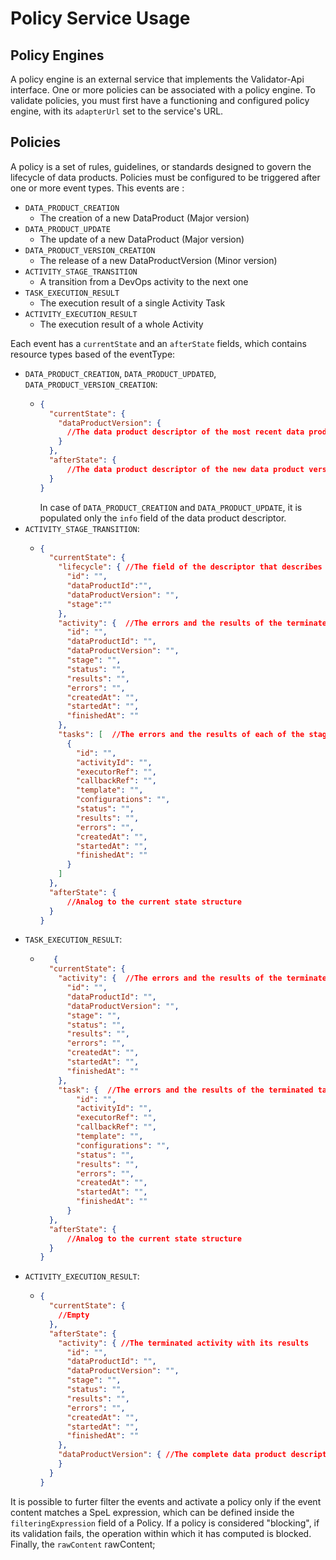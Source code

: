 # Policy Service Usage


## Policy Engines

A policy engine is an external service that implements the Validator-Api interface. One or more policies can be
associated with a policy engine. To validate policies, you must first have a functioning and configured policy engine,
with its `adapterUrl` set to the service's URL.

## Policies

A policy is a set of rules, guidelines, or standards designed to govern the lifecycle of data products.
Policies must be configured to be triggered after one or more event types. 
This events are :

* `DATA_PRODUCT_CREATION`
    * The creation of a new DataProduct (Major version)
* `DATA_PRODUCT_UPDATE`
    * The update of a new DataProduct (Major version)
* `DATA_PRODUCT_VERSION_CREATION`
    * The release of a new DataProductVersion (Minor version)
* `ACTIVITY_STAGE_TRANSITION`
    * A transition from a DevOps activity to the next one
* `TASK_EXECUTION_RESULT`
    * The execution result of a single Activity Task
* `ACTIVITY_EXECUTION_RESULT`
    * The execution result of a whole Activity

Each event has a `currentState` and an `afterState` fields, which contains resource types based of the eventType:
- `DATA_PRODUCT_CREATION`, `DATA_PRODUCT_UPDATED`, `DATA_PRODUCT_VERSION_CREATION`:
  - ```json
    {
      "currentState": {
        "dataProductVersion": {
          //The data product descriptor of the most recent data product version, if present
        }
      }, 
      "afterState": {
          //The data product descriptor of the new data product version
      } 
    }
    ```
    In case of `DATA_PRODUCT_CREATION` and `DATA_PRODUCT_UPDATE`, it is populated only the `info` field of the data 
    product descriptor.
- `ACTIVITY_STAGE_TRANSITION`: 
  - ```json
    {
      "currentState": {
        "lifecycle": { //The field of the descriptor that describes the terminated stage
          "id": "",
          "dataProductId":"",
          "dataProductVersion": "",
          "stage":""       
        },
        "activity": {  //The errors and the results of the terminated stage
          "id": "",
          "dataProductId": "",
          "dataProductVersion": "",
          "stage": "",
          "status": "",
          "results": "",
          "errors": "",
          "createdAt": "",
          "startedAt": "",
          "finishedAt": ""
        },
        "tasks": [  //The errors and the results of each of the stage's tasks                   
          {
            "id": "",   
            "activityId": "", 
            "executorRef": "", 
            "callbackRef": "",
            "template": "",
            "configurations": "",
            "status": "",
            "results": "",
            "errors": "",
            "createdAt": "",
            "startedAt": "",
            "finishedAt": ""
          }
        ]
      }, 
      "afterState": {
          //Analog to the current state structure
      } 
    }
    ```
- `TASK_EXECUTION_RESULT`:
  - ```json
       {
      "currentState": {
        "activity": {  //The errors and the results of the terminated task's activity
          "id": "",
          "dataProductId": "",
          "dataProductVersion": "",
          "stage": "",
          "status": "",
          "results": "",
          "errors": "",
          "createdAt": "",
          "startedAt": "",
          "finishedAt": ""
        },
        "task": {  //The errors and the results of the terminated task
            "id": "",   
            "activityId": "", 
            "executorRef": "", 
            "callbackRef": "",
            "template": "",
            "configurations": "",
            "status": "",
            "results": "",
            "errors": "",
            "createdAt": "",
            "startedAt": "",
            "finishedAt": ""
          }
      }, 
      "afterState": {
          //Analog to the current state structure
      } 
    }
    ```
- `ACTIVITY_EXECUTION_RESULT`:
  - ```json
    {
      "currentState": {
        //Empty
      }, 
      "afterState": {
        "activity": { //The terminated activity with its results
          "id": "",
          "dataProductId": "",
          "dataProductVersion": "",
          "stage": "",
          "status": "",
          "results": "",
          "errors": "",
          "createdAt": "",
          "startedAt": "",
          "finishedAt": ""
        },
        "dataProductVersion": { //The complete data product descriptor
        }
      } 
    }
    ```

It is possible to furter filter the events and activate a policy only if the 
event content matches a SpeL expression, which can be defined inside the `filteringExpression` field of a Policy.
If a policy is considered "blocking", if its validation fails, the operation within which it has computed is blocked.
Finally, the `rawContent`
rawContent;